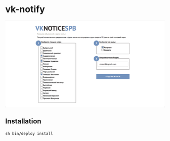 vk-notify
=========

![Screen](/screen.png)

Installation
------------
```
sh bin/deploy install
```